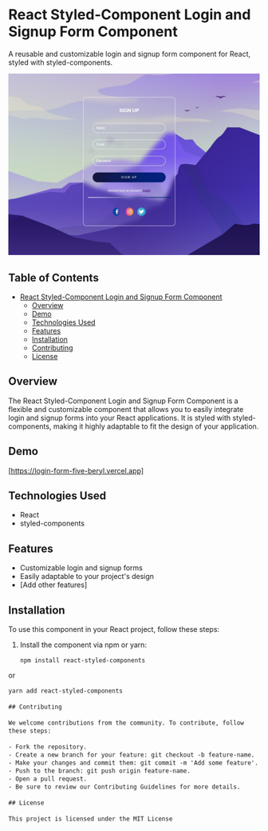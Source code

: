 # React Styled-Component Login and Signup Form Component

A reusable and customizable login and signup form component for React, styled with styled-components.

![preview img](/preview.jpeg)

## Table of Contents

- [React Styled-Component Login and Signup Form Component](#react-styled-component-login-and-signup-form-component)
  - [Overview](#overview)
  - [Demo](#demo)
  - [Technologies Used](#technologies-used)
  - [Features](#features)
  - [Installation](#installation)
  - [Contributing](#contributing)
  - [License](#license)

## Overview

The React Styled-Component Login and Signup Form Component is a flexible and customizable component that allows you to easily integrate login and signup forms into your React applications. It is styled with styled-components, making it highly adaptable to fit the design of your application.

## Demo

[https://login-form-five-beryl.vercel.app]

## Technologies Used

- React
- styled-components

## Features

- Customizable login and signup forms
- Easily adaptable to your project's design
- [Add other features]

## Installation

To use this component in your React project, follow these steps:

1. Install the component via npm or yarn:

   ```shell
   npm install react-styled-components

 or

   ```shell
   yarn add react-styled-components

## Contributing

We welcome contributions from the community. To contribute, follow these steps:

- Fork the repository.
- Create a new branch for your feature: git checkout -b feature-name.
- Make your changes and commit them: git commit -m 'Add some feature'.
- Push to the branch: git push origin feature-name.
- Open a pull request.
- Be sure to review our Contributing Guidelines for more details.

## License

This project is licensed under the MIT License